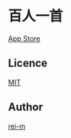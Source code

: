 百人一首
========

[App Store](https://apps.apple.com/jp/app/%E7%99%BE%E4%BA%BA%E4%B8%80%E9%A6%96-%E7%B0%A1%E5%8D%98%E3%81%AB%E6%9A%97%E8%A8%98/id1555049679)

## Licence

[MIT](LICENCE.txt)

## Author

[rei-m](https://github.com/rei-m)
